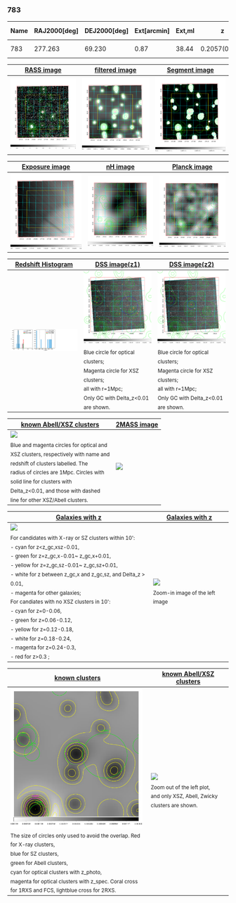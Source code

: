 <div STYLE="page-break-after: always;"></div>

### 783

|Name|RAJ2000[deg]|DEJ2000[deg] |Ext[arcmin]| Ext,ml | z | z_src| C|GC(XSZ,Delta_z<0.01)| GC(OPT,Delta_z<0.01)|GC| R_sig[arcmin] | R500[arcmin] | R500[Mpc]| CRsig[c/s] | CR500[c/s] |L500[1E44 erg/s]|F500[1E-12 erg/s/cm^2]| M500[1E14 Msun]|Tx[keV]|Cnt_sig|Beta|Rc[arcmin]|Comment|Alias|
|---|---|---|---|---|---|------|---|--------|---------|----------|---|---|---|---|---|---|---|---|---|---|---|---|---|---|
|783| 277.263| 69.230| 0.87| 38.44| 0.2057(0.000)| z_xsz| B| MCXC| N, Zw| MCXC, N, W| 13.188| 4.731| 0.957| 0.077(0.011)| 0.070(0.010)| 1.534(0.115)| 1.254(0.094)| 3.06(0.11)| 4.57(0.11)| 400.5| 0.594(-0.062+0.103)| 1.000(-0.615+0.655)| -| k021|

|[RASS image](../image/783/783_img.pdf)|[filtered image](../image/783/783_fil.pdf)|[Segment image](../image/783/783_seg.pdf)|
|-------------------|--------------------|-------------------|
| <img src="../image/783/783_img.png" width="300">  | <img src="../image/783/783_fil.png" width="300">   | <img src="../image/783/783_seg.png" width="300">  |

|[Exposure image](../image/783/783_mex.pdf)| [nH image](../image/783/783_nh.pdf)| [Planck image](../image/783/783_p.pdf)|
|-------------------|--------------------|-------------------|
|<img src="../image/783/783_mex.png" width="300">   | <img src="../image/783/783_nh.png" width="300">    | <img src="../image/783/783_p.png" width="300"> |

|[Redshift Histogram](../image/783/783_zg.pdf) | [DSS image(z1)](../image/783/783_dss_z1.pdf)      |  [DSS image(z2)](../image/783/783_dss_z2.pdf)    |
|-------------------|--------------------|-------------------|
|<img src="../image/783/783_zg.png" width="300"> |<img src="../image/783/783_dss_z1.png" width="300"> <sub><br>Blue circle for optical clusters; <br>Magenta circle for XSZ clusters; <br>all with r=1Mpc; <br>Only GC with Delta_z<0.01 are shown. </sub>| <img src="../image/783/783_dss_z2.png" width="300"><sub><br>Blue circle for optical clusters; <br>Magenta circle for XSZ clusters; <br>all with r=1Mpc; <br>Only GC with Delta_z<0.01 are shown. </sub> |

|[known Abell/XSZ clusters](../image/783/783_m.pdf) | [2MASS image](../image/783/783_2mass.pdf)      |
|-------------------|-------------------|
|<img src=../image/783/783_m.png width="300"> <br><sub>Blue and magenta circles for optical and <br>XSZ clusters, respectively with name and <br>redshift of clusters labelled. The <br>radius of circles are 1Mpc. Circles with <br>solid line for clusters with <br>Delta_z<0.01, and those with dashed <br>line for other XSZ/Abell clusters.        </sub>|<img src="../image/783/783_2mass.png" width="300">  |

|[Galaxies with z](../image/783/783_opt_ned.pdf) |[Galaxies with z](../image/783/783_opt_ned_zoom.pdf) |
|-------------------|-------------------|
| <img src=../image/783/783_opt_ned.png width="300"> <br><sub> For candidates with X-ray or SZ clusters within 10': <br> - cyan for z<z_gc,xsz-0.01, <br> - green for z=z_gc,x-0.01~ z_gc,x+0.01, <br> - yellow for z=z_gc,sz-0.01~ z_gc,sz+0.01, <br> - white for z between z_gc,x and z_gc,sz, and Delta_z > 0.01, <br> - magenta for other galaxies; <br>For candiates with no XSZ clusters in 10': <br> - cyan for z=0-0.06, <br> - green for z=0.06-0.12, <br> - yellow for z=0.12-0.18, <br> - white for z=0.18-0.24, <br> - magenta for z=0.24-0.3, <br> - red for z>0.3 ;  </sub>|<img src=../image/783/783_opt_ned_zoom.png width="300">  <br><sub> Zoom-in image of the left image</sub>|

|[known clusters](../image/783/783_gc.pdf) |[known Abell/XSZ clusters](../image/783/783_gc_large.pdf) |
|-------------------|-------------------|
| <img src=../image/783/783_gc.png width="300"> <br><sub> The size of circles only used to avoid the overlap. Red for X-ray clusters, <br> blue for SZ clusters, <br> green for Abell clusters, <br> cyan for optical clusters with z_photo, <br> magenta for optical clusters with z_spec. Coral cross for 1RXS and FCS, lightblue cross for 2RXS. </sub>|<img src=../image/783/783_gc_large.png width="300"> <br><sub> Zoom out of the left plot, <br> and only XSZ, Abell, Zwicky clusters are shown. </sub> |



